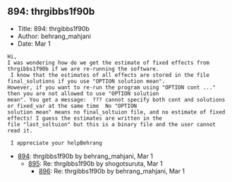 ## 894: thrgibbs1f90b

- Title: 894: thrgibbs1f90b
- Author: behrang_mahjani
- Date: Mar 1

```
Hi,
I was wondering how do we get the estimate of fixed effects from thrgibbs1f90b if we are re-running the software. 
 I know that the estimates of all effects are stored in the file final_solutions if you use "OPTION solution mean".
However, if you want to re-run the program using "OPTION cont ..." then you are not allowed to use "OPTION solution
mean". You get a message:  ??? cannot specify both cont and solutions or fixed_var at the same time  No "OPTION
solution mean" means no final_soltuion file, and no estimate of fixed effects! I guess the estimates are written in the
file "last_soltuion" but this is a binary file and the user cannot read it.

 I appreciate your helpBehrang 
```

- [894](0894.md): thrgibbs1f90b by behrang_mahjani, Mar 1
    - [895](0895.md): Re: thrgibbs1f90b by shogotsuruta, Mar 1
        - [896](0896.md): Re: thrgibbs1f90b by behrang_mahjani, Mar 1
